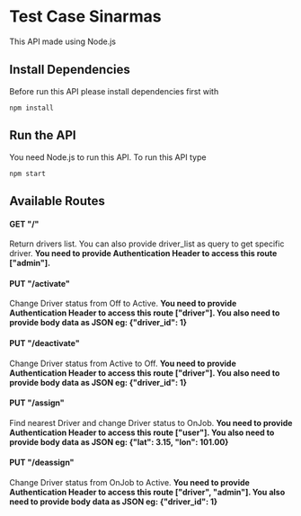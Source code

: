 # Test Case Sinarmas

This API made using Node.js

## Install Dependencies
Before run this API please install dependencies first with
```
npm install
```

## Run the API
You need Node.js to run this API. To run this API type
```
npm start
```

## Available Routes
#### GET "/" 
Return drivers list. You can also provide driver_list as query to get specific driver.
**You need to provide Authentication Header to access this route ["admin"].**
#### PUT "/activate" 
Change Driver status from Off to Active.
**You need to provide Authentication Header to access this route ["driver"]. 
You also need to provide body data as JSON eg: {"driver_id": 1}**
#### PUT "/deactivate" 
Change Driver status from Active to Off.
**You need to provide Authentication Header to access this route ["driver"]. 
You also need to provide body data as JSON eg: {"driver_id": 1}**
#### PUT "/assign" 
Find nearest Driver and change Driver status to OnJob.
**You need to provide Authentication Header to access this route ["user"]. 
You also need to provide body data as JSON eg: {"lat": 3.15, "lon": 101.00}**
#### PUT "/deassign" 
Change Driver status from OnJob to Active.
**You need to provide Authentication Header to access this route ["driver", "admin"]. 
You also need to provide body data as JSON eg: {"driver_id": 1}**
